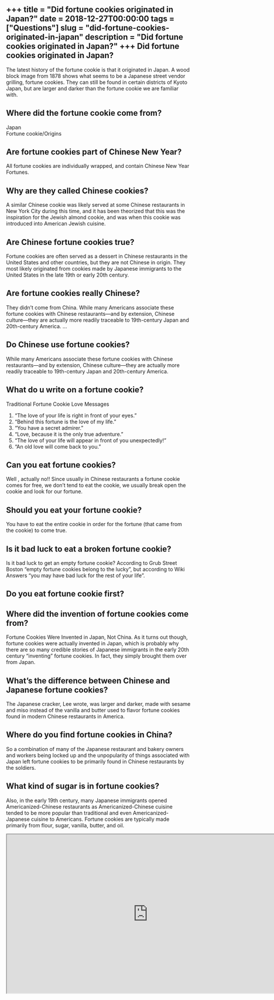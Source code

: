 +++
title = "Did fortune cookies originated in Japan?"
date = 2018-12-27T00:00:00
tags = ["Questions"]
slug = "did-fortune-cookies-originated-in-japan"
description = "Did fortune cookies originated in Japan?"
+++
Did fortune cookies originated in Japan?
----------------------------------------

The latest history of the fortune cookie is that it originated in Japan. A wood block image from 1878 shows what seems to be a Japanese street vendor grilling, fortune cookies. They can still be found in certain districts of Kyoto Japan, but are larger and darker than the fortune cookie we are familiar with.

Where did the fortune cookie come from?
---------------------------------------

Japan  
Fortune cookie/Origins

Are fortune cookies part of Chinese New Year?
---------------------------------------------

All fortune cookies are individually wrapped, and contain Chinese New Year Fortunes.

Why are they called Chinese cookies?
------------------------------------

A similar Chinese cookie was likely served at some Chinese restaurants in New York City during this time, and it has been theorized that this was the inspiration for the Jewish almond cookie, and was when this cookie was introduced into American Jewish cuisine.

Are Chinese fortune cookies true?
---------------------------------

Fortune cookies are often served as a dessert in Chinese restaurants in the United States and other countries, but they are not Chinese in origin. They most likely originated from cookies made by Japanese immigrants to the United States in the late 19th or early 20th century.

Are fortune cookies really Chinese?
-----------------------------------

They didn’t come from China. While many Americans associate these fortune cookies with Chinese restaurants—and by extension, Chinese culture—they are actually more readily traceable to 19th-century Japan and 20th-century America. …

Do Chinese use fortune cookies?
-------------------------------

While many Americans associate these fortune cookies with Chinese restaurants—and by extension, Chinese culture—they are actually more readily traceable to 19th-century Japan and 20th-century America.

What do u write on a fortune cookie?
------------------------------------

Traditional Fortune Cookie Love Messages

1. “The love of your life is right in front of your eyes.”
2. “Behind this fortune is the love of my life.”
3. “You have a secret admirer.”
4. “Love, because it is the only true adventure.”
5. “The love of your life will appear in front of you unexpectedly!”
6. “An old love will come back to you.”

Can you eat fortune cookies?
----------------------------

Well , actually no!! Since usually in Chinese restaurants a fortune cookie comes for free, we don’t tend to eat the cookie, we usually break open the cookie and look for our fortune.

Should you eat your fortune cookie?
-----------------------------------

You have to eat the entire cookie in order for the fortune (that came from the cookie) to come true.

Is it bad luck to eat a broken fortune cookie?
----------------------------------------------

Is it bad luck to get an empty fortune cookie? According to Grub Street Boston “empty fortune cookies belong to the lucky”, but according to Wiki Answers “you may have bad luck for the rest of your life”.

Do you eat fortune cookie first?
--------------------------------

Where did the invention of fortune cookies come from?
-----------------------------------------------------

Fortune Cookies Were Invented in Japan, Not China. As it turns out though, fortune cookies were actually invented in Japan, which is probably why there are so many credible stories of Japanese immigrants in the early 20th century “inventing” fortune cookies. In fact, they simply brought them over from Japan.

What’s the difference between Chinese and Japanese fortune cookies?
-------------------------------------------------------------------

The Japanese cracker, Lee wrote, was larger and darker, made with sesame and miso instead of the vanilla and butter used to flavor fortune cookies found in modern Chinese restaurants in America.

Where do you find fortune cookies in China?
-------------------------------------------

So a combination of many of the Japanese restaurant and bakery owners and workers being locked up and the unpopularity of things associated with Japan left fortune cookies to be primarily found in Chinese restaurants by the soldiers.

What kind of sugar is in fortune cookies?
-----------------------------------------

Also, in the early 19th century, many Japanese immigrants opened Americanized-Chinese restaurants as Americanized-Chinese cuisine tended to be more popular than traditional and even Americanized-Japanese cuisine to Americans. Fortune cookies are typically made primarily from flour, sugar, vanilla, butter, and oil.

<iframe allow="accelerometer; autoplay; clipboard-write; encrypted-media; gyroscope; picture-in-picture" allowfullscreen="" class="__youtube_prefs__  epyt-is-override  no-lazyload" data-no-lazy="1" data-origheight="433" data-origwidth="770" data-skipgform_ajax_framebjll="" height="433" id="_ytid_92849" loading="lazy" src="https://www.youtube.com/embed/OsOA4eYzG5s?enablejsapi=1&autoplay=0&cc_load_policy=0&cc_lang_pref=&iv_load_policy=1&loop=0&modestbranding=0&rel=1&fs=1&playsinline=0&autohide=2&theme=dark&color=red&controls=1&" title="YouTube player" width="770"></iframe>